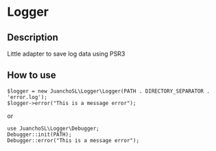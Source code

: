 # Logger

## Description

Little adapter to save log data using PSR3

## How to use

```
$logger = new JuanchoSL\Logger\Logger(PATH . DIRECTORY_SEPARATOR . 'error.log');
$logger->error("This is a message error");
```

or

```
use JuanchoSL\Logger\Debugger;
Debugger::init(PATH);
Debugger::error("This is a message error");
```